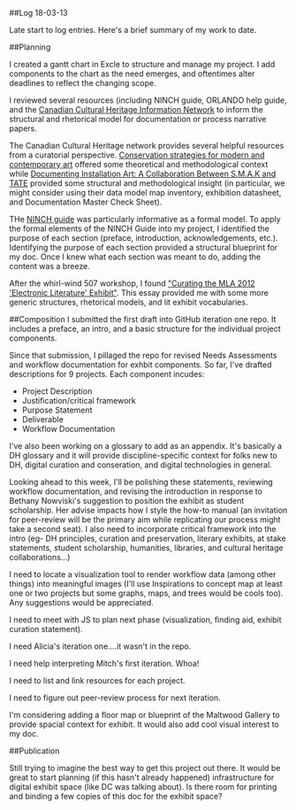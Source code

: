 ##Log 18-03-13

Late start to log entries. Here's a brief summary of my work to date. 

##Planning

I created a gantt chart in Excle to structure and manage my project. I add components to the chart as the need emerges, and oftentimes alter deadlines to reflect the changing scope. 

I reviewed several resources (including NINCH guide, ORLANDO help guide, and the [Canadian Cultural Heritage Information Network](http://www.rcip-chin.gc.ca/index-eng.jsp) to inform the structural and rhetorical model for documentation or process narrative papers. 
 
The Canadian Cultural Heritage network provides several helpful resources from a curatorial perspective. [Conservation strategies for modern and contemporary art](http://www.inside-installations.org/OCMT/mydocs/HUMMELEN%20Conservation%20Strategies%20for%20Modern%20and%20Contemporary%20Art_1.pdf) offered some theoretical and methodological context while [Documenting Installation Art: A Collaboration Between S.M.A.K and TATE](9http://www.inside-installations.org/OCMT/mydocs/Document%20structure%20by%20TATE%20and%20S.M.A.K..pdf) provided some structural and methodological insight (in particular, we might consider using their data model map inventory, exhibition datasheet, and Documentation Master Check Sheet). 
 
THe [NINCH guide](http://www.nyu.edu/its/pubs/pdfs/NINCH_Guide_to_Good_Practice.pdf) was particularly informative as a formal model. To apply the formal elements of the NINCH Guide into my project, I identified the purpose of each section (preface, introduction, acknowledgements, etc.). Identifying the purpose of each section provided a structural blueprint for my doc. Once I knew what each section was meant to do, adding the content was a breeze. 

After the whirl-wind 507 workshop, I found ["Curating the MLA 2012 'Electronic Literature' Exhibit"](http://www.rhizomes.net/issue24/grigar.html). This essay provided me with some more generic structures, rhetorical models, and lit exhibit vocabularies. 

##Composition
I submitted the first draft into GitHub iteration one repo. It includes a preface, an intro, and a basic structure for the individual project components. 

Since that submission, I pillaged the repo for revised Needs Assessments and workflow documentation for exhbit components. So far, I've drafted descriptions for 9 projects. Each component incudes:
* Project Description
* Justification/critical framework
* Purpose Statement
* Deliverable
* Workflow Documentation

I've also been working on a glossary to add as an appendix. It's basically a DH glossary and it will provide discipline-specific context for folks new to DH, digital curation and conseration, and digital technologies in general.

Looking ahead to this week, I'll be polishing these statements, reviewing workflow documentation, and revising the introduction in response to Bethany Nowviski's suggestion to position the exhibit as student scholarship. Her advise impacts how I style the how-to manual (an invitation for peer-review will be the primary aim while replicating our process might take a second seat). I also need to incorporate critical framework into the intro (eg- DH principles, curation and preservation, literary exhibits, at stake statements, student scholarship, humanities, libraries, and cultural heritage collaborations...)

I need to locate a visualization tool to render workflow data (among other things) into meaningful images (I'll use Inspirations to concept map at least one or two projects but some graphs, maps, and trees would be cools too). Any suggestions would be appreciated. 

I need to meet with JS to plan next phase (visualization, finding aid, exhibit curation statement).

I need Alicia's iteration one....it wasn't in the repo. 

I need help interpreting Mitch's first iteration. Whoa! 

I need to list and link resources for each project. 

I need to figure out peer-review process for next iteration. 

I'm considering adding a floor map or blueprint of the Maltwood Gallery to provide spacial context for exhibit. It would also add cool visual interest to my doc. 

##Publication

Still trying to imagine the best way to get this project out there. It would be great to start planning (if this hasn't already happened) infrastructure for digital exhibit space (like DC was talking about). Is there room for printing and binding a few copies of this doc for the exhibit space? 
 